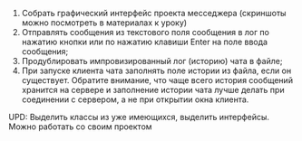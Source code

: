 1. Собрать графический интерфейс проекта месседжера (скриншоты можно посмотреть в материалах к уроку)
2. Отправлять сообщения из текстового поля сообщения в лог по 
    нажатию кнопки или по нажатию клавиши Enter на поле ввода сообщения;
3. Продублировать импровизированный лог (историю) чата в файле;
4. При запуске клиента чата заполнять поле истории из файла, 
если он существует. Обратите внимание, что чаще всего история сообщений 
хранится на сервере и заполнение истории чата лучше делать при соединении с сервером, 
а не при открытии окна клиента.

UPD: Выделить классы из уже имеющихся, выделить интерфейсы. Можно работать со своим проектом